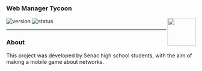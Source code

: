 ### Web Manager Tycoon

![version](https://img.shields.io/badge/Version%3A-0.6-blue)
![status](https://img.shields.io/badge/Status%3A-released-green)
<a href='https://play.google.com/store/apps/details?id=com.hopellesstudio.net'><img align='right' height='75' src='https://play.google.com/intl/en_us/badges/static/images/badges/en_badge_web_generic.png'></a>


<hr>

### About

This project was developed by Senac high school students,
with the aim of making a mobile game about networks.
